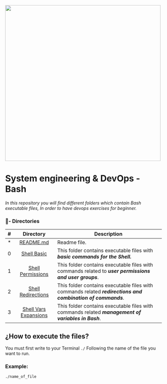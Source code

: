 <img src="https://blog.desdelinux.net/wp-content/uploads/2019/01/bash-logo.jpg" high="" width="500">

# System engineering & DevOps - Bash

_In this repository you will find different folders which contain Bash executable files, In order to have devops exercises for beginner._

### :file_folder:- Directories

#|Directory|Description
---|:---:|---
*|[README.md](./README.md)| Readme file.
0|[Shell Basic](./0x00-shell_basics)|This folder contains executable files with **_basic commands for the Shell._**
1|[Shell Permissions](./0x01-shell_permissions)| This folder contains executable files with commands related to **_user permissions and user groups_**.
2|[Shell Redirections](./0x02-shell_redirections)| This folder contains executable files with commands related **_redirections and combination of commands_**.
3|[Shell Vars Expansions](./0x03-shell_variables_expansions)| This folder contains executable files with commands related **_management of variables in Bash_**.

## ¿How to execute the files?

You must first write to your Terminal `./` Following the name of the file you want to run.

### Example:
```
./name_of_file
```
